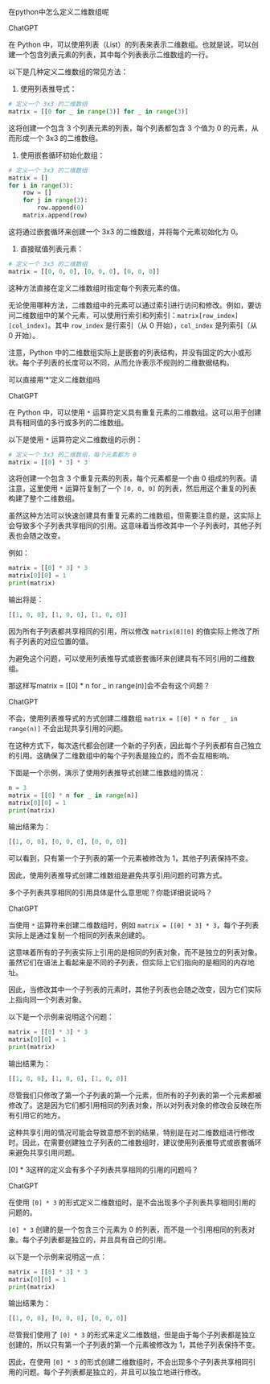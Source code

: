 在python中怎么定义二维数组呢



ChatGPT



在 Python 中，可以使用列表（List）的列表来表示二维数组。也就是说，可以创建一个包含列表元素的列表，其中每个列表表示二维数组的一行。

以下是几种定义二维数组的常见方法：

1. 使用列表推导式：

```python
# 定义一个 3x3 的二维数组
matrix = [[0 for _ in range(3)] for _ in range(3)]
```

这将创建一个包含 3 个列表元素的列表，每个列表都包含 3 个值为 0 的元素，从而形成一个 3x3 的二维数组。

1. 使用嵌套循环初始化数组：

```python
# 定义一个 3x3 的二维数组
matrix = []
for i in range(3):
    row = []
    for j in range(3):
        row.append(0)
    matrix.append(row)
```

这将通过嵌套循环来创建一个 3x3 的二维数组，并将每个元素初始化为 0。

1. 直接赋值列表元素：

```python
# 定义一个 3x3 的二维数组
matrix = [[0, 0, 0], [0, 0, 0], [0, 0, 0]]
```

这种方法直接在定义二维数组时指定每个列表元素的值。

无论使用哪种方法，二维数组中的元素可以通过索引进行访问和修改。例如，要访问二维数组中的某个元素，可以使用行索引和列索引：`matrix[row_index][col_index]`。其中 `row_index` 是行索引（从 0 开始），`col_index` 是列索引（从 0 开始）。

注意，Python 中的二维数组实际上是嵌套的列表结构，并没有固定的大小或形状。每个子列表的长度可以不同，从而允许表示不规则的二维数据结构。





可以直接用‘*’定义二维数组吗



ChatGPT



在 Python 中，可以使用 `*` 运算符定义具有重复元素的二维数组。这可以用于创建具有相同值的多行或多列的二维数组。

以下是使用 `*` 运算符定义二维数组的示例：

```python
# 定义一个 3x3 的二维数组，每个元素都为 0
matrix = [[0] * 3] * 3
```

这将创建一个包含 3 个重复元素的列表，每个元素都是一个由 0 组成的列表。请注意，这里使用 `*` 运算符复制了一个 `[0, 0, 0]` 的列表，然后用这个重复的列表构建了整个二维数组。

虽然这种方法可以快速创建具有重复元素的二维数组，但需要注意的是，这实际上会导致多个子列表共享相同的引用。这意味着当修改其中一个子列表时，其他子列表也会随之改变。

例如：

```python
matrix = [[0] * 3] * 3
matrix[0][0] = 1
print(matrix)
```

输出将是：

```python
[[1, 0, 0], [1, 0, 0], [1, 0, 0]]
```

因为所有子列表都共享相同的引用，所以修改 `matrix[0][0]` 的值实际上修改了所有子列表的对应位置的值。

为避免这个问题，可以使用列表推导式或嵌套循环来创建具有不同引用的二维数组。





那这样写matrix = [[0] * n for _ in range(n)]会不会有这个问题？



ChatGPT



不会，使用列表推导式的方式创建二维数组 `matrix = [[0] * n for _ in range(n)]` 不会出现共享引用的问题。

在这种方式下，每次迭代都会创建一个新的子列表，因此每个子列表都有自己独立的引用。这确保了二维数组中的每个子列表是独立的，而不会互相影响。

下面是一个示例，演示了使用列表推导式创建二维数组的情况：

```python
n = 3
matrix = [[0] * n for _ in range(n)]
matrix[0][0] = 1
print(matrix)
```

输出结果为：

```python
[[1, 0, 0], [0, 0, 0], [0, 0, 0]]
```

可以看到，只有第一个子列表的第一个元素被修改为 1，其他子列表保持不变。

因此，使用列表推导式创建二维数组是避免共享引用问题的可靠方式。





多个子列表共享相同的引用具体是什么意思呢？你能详细说说吗？



ChatGPT



当使用 `*` 运算符来创建二维数组时，例如 `matrix = [[0] * 3] * 3`，每个子列表实际上是通过复制一个相同的列表来创建的。

这意味着所有的子列表实际上引用的是相同的列表对象，而不是独立的列表对象。虽然它们在语法上看起来是不同的子列表，但实际上它们指向的是相同的内存地址。

因此，当修改其中一个子列表的元素时，其他子列表也会随之改变，因为它们实际上指向同一个列表对象。

以下是一个示例来说明这个问题：

```python
matrix = [[0] * 3] * 3
matrix[0][0] = 1
print(matrix)
```

输出结果为：

```python
[[1, 0, 0], [1, 0, 0], [1, 0, 0]]
```

尽管我们只修改了第一个子列表的第一个元素，但所有的子列表的第一个元素都被修改了。这是因为它们都引用相同的列表对象，所以对列表对象的修改会反映在所有引用它的地方。

这种共享引用的情况可能会导致意想不到的结果，特别是在对二维数组进行修改时。因此，在需要创建独立子列表的二维数组时，建议使用列表推导式或嵌套循环来避免共享引用问题。







[0] * 3这样的定义会有多个子列表共享相同的引用的问题吗？



ChatGPT



在使用 `[0] * 3` 的形式定义二维数组时，是不会出现多个子列表共享相同引用的问题的。

`[0] * 3` 创建的是一个包含三个元素为 0 的列表，而不是一个引用相同的列表对象。每个子列表都是独立的，并且具有自己的引用。

以下是一个示例来说明这一点：

```python
matrix = [[0] * 3] * 3
matrix[0][0] = 1
print(matrix)
```

输出结果为：

```python
[[1, 0, 0], [0, 0, 0], [0, 0, 0]]
```

尽管我们使用了 `[0] * 3` 的形式来定义二维数组，但是由于每个子列表都是独立创建的，所以只有第一个子列表的第一个元素被修改为 1，其他子列表保持不变。

因此，在使用 `[0] * 3` 的形式创建二维数组时，不会出现多个子列表共享相同引用的问题。每个子列表都是独立的，并且可以独立地进行修改。











